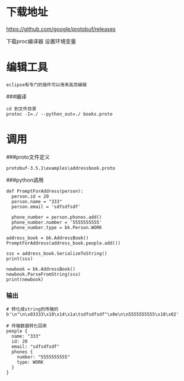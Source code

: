 # 下载地址

https://github.com/google/protobuf/releases

下载proc编译器
设置环境变量


# 编辑工具

	eclipse有专门的插件可以用来高亮编辑


###编译

	cd 到文件目录
	protoc -I=./ --python_out=./ books.proto


# 调用

###proto文件定义
	
	protobuf-3.5.1\examples\addressbook.proto


###python调用

	def PromptForAddress(person):
	  person.id = 20
	  person.name = "333"
	  person.email = 'sdfsdfsdf'
	
	  phone_number = person.phones.add()
	  phone_number.number = '5555555555'
	  phone_number.type = bk.Person.WORK

	address_book = bk.AddressBook()
	PromptForAddress(address_book.people.add())
	
	sss = address_book.SerializeToString()
	print(sss)
	
	newbook = bk.AddressBook()
	newbook.ParseFromString(sss)
	print(newbook)

### 输出

	# 转化成string的传输的
	b'\n"\n\x03333\x10\x14\x1a\tsdfsdfsdf"\x0e\n\n5555555555\x10\x02'

	# 传输数据转化回来
	people {
	  name: "333"
	  id: 20
	  email: "sdfsdfsdf"
	  phones {
	    number: "5555555555"
	    type: WORK
	  }
	}

